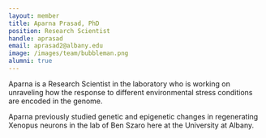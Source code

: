 ```yaml
---
layout: member
title: Aparna Prasad, PhD
position: Research Scientist
handle: aprasad
email: aprasad2@albany.edu
image: /images/team/bubbleman.png
alumni: true
---
```


Aparna is a Research Scientist in the laboratory who is working on unraveling how the response to different environmental stress conditions are encoded in the genome. 

Aparna previously studied genetic and epigenetic changes in regenerating Xenopus neurons in the lab of Ben Szaro here at the University at Albany. 



